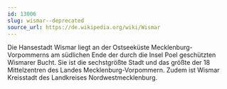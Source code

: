 ```yaml
---
id: 13006
slug: wismar--deprecated
source_url: https://de.wikipedia.org/wiki/Wismar
---
```


Die Hansestadt Wismar liegt an der Ostseeküste Mecklenburg-Vorpommerns am südlichen Ende der durch die Insel Poel geschützten Wismarer Bucht. Sie ist die sechstgrößte Stadt und das größte der 18 Mittelzentren des Landes Mecklenburg-Vorpommern. Zudem ist Wismar Kreisstadt des Landkreises Nordwestmecklenburg.
